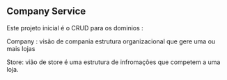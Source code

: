 ## Company Service

Este projeto inicial é o CRUD para os dominios :

Company : visão de compania estrutura organizacional que gere uma ou mais lojas

Store: vião de store é uma estrutura de infromações que competem a uma loja.

